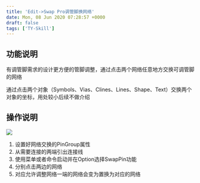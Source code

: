 ```yaml
---
title: 'Edit->Swap Pro调管脚换网络'
date: Mon, 08 Jun 2020 07:28:57 +0000
draft: false
tags: ['TY-Skill']
---
```


功能说明
----

有调管脚需求的设计更方便的管脚调整，通过点击两个网络任意地方交换可调管脚的网络

通过点击两个对象（Symbols、Vias、Clines、Lines、Shape、Text）交换两个对象的坐标，用处较小后续不做介绍

操作说明
----

![](https://a1024.synology.me:222/images/blog2023/Swap-Pro.png)

1.  设置好网络交换的PinGroup属性
2.  从需要连接的两端引出连接线
3.  使用菜单或者命令启动并在Option选择SwapPin功能
4.  分别点击两边的网络
5.  对应允许调整网络一端的网络会变为置换为对应的网络